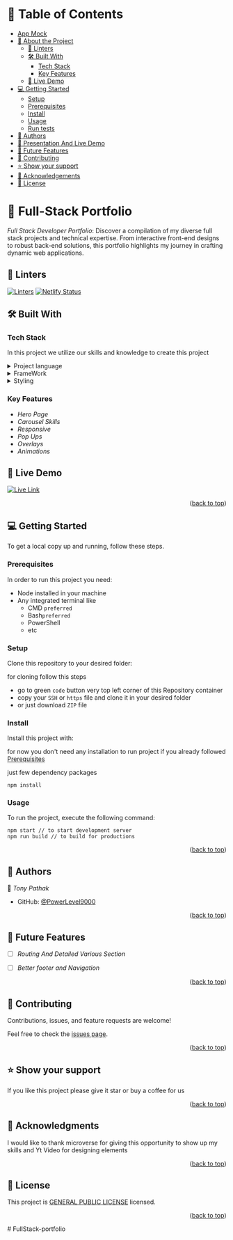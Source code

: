 # 📗 Table of Contents
- [App Mock](#app-mock)
- [📖 About the Project](#about-project)
  - [🧪 Linters](#linters)
  - [🛠 Built With](#built-with)
    - [Tech Stack](#tech-stack)
    - [Key Features](#key-features)
  - [🚀 Live Demo](#live-demo)
- [💻 Getting Started](#getting-started)
  - [Setup](#setup)
  - [Prerequisites](#prerequisites)
  - [Install](#install)
  - [Usage](#usage)
  - [Run tests](#run-tests)
- [👥 Authors](#authors)
- [🚀 Presentation And Live Demo](#video-presentation-for-our-project)
- [🔭 Future Features](#future-features)
- [🤝 Contributing](#contributing)
- [⭐️ Show your support](#support)
- [🙏 Acknowledgements](#acknowledgements)
- [📝 License](#license)

<!-- PROJECT DESCRIPTION -->

# 📖 Full-Stack Portfolio <a name="about-project"></a>

*Full Stack Developer Portfolio*: Discover a compilation of my diverse full stack projects and technical expertise. From interactive front-end designs to robust back-end solutions, this portfolio highlights my journey in crafting dynamic web applications.

## 🧪 Linters <a name="linters"></a>
[![Linters](https://github.com/PowerLevel9000/full-stack-portfolio/actions/workflows/linters.yml/badge.svg)](https://github.com/PowerLevel9000/full-stack-portfolio/actions/workflows/linters.yml)
[![Netlify Status](https://api.netlify.com/api/v1/badges/045a996e-b3c3-455c-b6bb-0314deb7dbff/deploy-status)](https://app.netlify.com/sites/adarsh-powerlevel9000/deploys)

## 🛠 Built With <a name="built-with"></a>

### Tech Stack <a name="tech-stack"></a>

In this project we utilize our skills and knowledge to create this project

<details>
  <summary>Project language </summary>
  <ul>
    <li><a href="https://www.javascript.com/">JavaScript</a></li>
  </ul>
</details>

<details>
  <summary>FrameWork</summary>
  <ul>
    <li><a href="https://react.dev/">React</a></li>
  </ul>
</details>

<details>
  <summary>Styling</summary>
  <ul>
    <li><a href="postgresql.org/">Css</a></li>
    <li><a href="postgresql.org/">Styled Components</a></li>
  </ul>
</details>


<!-- Features -->

### Key Features <a name="key-features"></a>

- *Hero Page*
- *Carousel Skills*
- *Responsive*
- *Pop Ups*
- *Overlays*
- *Animations*

## 🚀 Live Demo <a name="live-demo"></a>

[![Live Link](https://api.netlify.com/api/v1/badges/045a996e-b3c3-455c-b6bb-0314deb7dbff/deploy-status)](https://adarsh-powerlevel9000.netlify.app/)
<p align="right">(<a href="#readme-top">back to top</a>)</p>


<!-- GETTING STARTED -->

## 💻 Getting Started <a name="getting-started"></a>

To get a local copy up and running, follow these steps.

### Prerequisites

In order to run this project you need:

- Node installed in your machine
- Any integrated terminal like 
  - CMD `preferred`
  - Bash`preferred`
  - PowerShell
  - etc

### Setup

Clone this repository to your desired folder:

for cloning follow this steps
- go to green `code` button very top left corner of this Repository container
- copy your `SSH` or `https` file and clone it in your desired folder 
- or just download `ZIP` file

### Install

Install this project with:

for now you don't need any installation to run project if you already followed [Prerequisites](#prerequisites)

just few dependency packages 
```
npm install
```


### Usage

To run the project, execute the following command:

```
npm start // to start development server
npm run build // to build for productions
```


<p align="right">(<a href="#readme-top">back to top</a>)</p>

<!-- AUTHORS -->

## 👥 Authors <a name="authors"></a>

👤 *Tony Pathak*

- GitHub: [@PowerLevel9000](https://github.com/cedev935@gmail.com)

<p align="right">(<a href="#readme-top">back to top</a>)</p>


## 🔭 Future Features <a name="future-features"></a>

- [ ] *Routing And Detailed Various Section*
- [ ] *Better footer and Navigation*


<p align="right">(<a href="#readme-top">back to top</a>)</p>

<!-- CONTRIBUTING -->

## 🤝 Contributing <a name="contributing"></a>

Contributions, issues, and feature requests are welcome!

Feel free to check the [issues page](../../issues/).

<p align="right">(<a href="#readme-top">back to top</a>)</p>

<!-- SUPPORT -->

## ⭐️ Show your support <a name="support"></a>

If you like this project please give it star or buy a coffee for us

<p align="right">(<a href="#readme-top">back to top</a>)</p>

<!-- ACKNOWLEDGEMENTS -->

## 🙏 Acknowledgments <a name="acknowledgements"></a>


I would like to thank microverse for giving this opportunity to show up my skills
and Yt Video for designing elements

<p align="right">(<a href="#readme-top">back to top</a>)</p>


<!-- LICENSE -->

## 📝 License <a name="license"></a>

This project is [GENERAL PUBLIC LICENSE](./LICENSE) licensed.


<p align="right">(<a href="#readme-top">back to top</a>)</p># FullStack-portfolio
